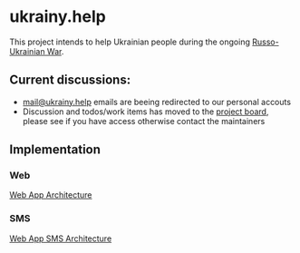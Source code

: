# ukrainy.help

This project intends to help Ukrainian people during the ongoing [Russo-Ukrainian War](https://en.wikipedia.org/wiki/Russo-Ukrainian_War).

## Current discussions:

- mail@ukrainy.help emails are beeing redirected to our personal accouts
- Discussion and todos/work items has moved to the [project board](https://github.com/users/Naragorn/projects/1), please see if you have access otherwise contact the maintainers


## Implementation
### Web
[Web App Architecture](https://github.com/Naragorn/ukraine-help/tree/main/web)

### SMS
[Web App SMS Architecture](https://github.com/Naragorn/ukraine-help/tree/main/sms)
